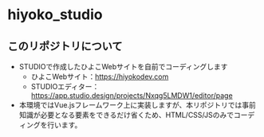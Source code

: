# hiyoko_studio
## このリポジトリについて
- STUDIOで作成したひよこWebサイトを自前でコーディングします
  - ひよこWebサイト：https://hiyokodev.com
  - STUDIOエディター：https://app.studio.design/projects/Nxqg5LMDW1/editor/page
- 本環境ではVue.jsフレームワーク上に実装しますが、本リポジトリでは事前知識が必要となる要素をできるだけ省くため、HTML/CSS/JSのみでコーディングを行います。